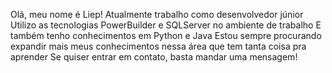 Olá, meu nome é Liep!
Atualmente trabalho como desenvolvedor júnior
Utilizo as tecnologias PowerBuilder e SQLServer no ambiente de trabalho
E também tenho conhecimentos em Python e Java
Estou sempre procurando expandir mais meus conhecimentos nessa área que tem tanta coisa pra aprender
Se quiser entrar em contato, basta mandar uma mensagem!
